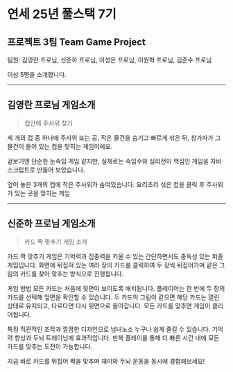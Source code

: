 # 연세 25년 풀스택 7기 
## 프로젝트 3팀 Team Game Project


팀원: 김영란 프로님, 신준하 프로님, 이성은 프로님, 이원혁 프로님, 김준수 프로님

이상 5명을 소개합니다.

---

김영란 프로님 게임소개
---

> 컵안에 주사위 찾기

세 개의 컵 중 하나에 주사위 또는 공, 작은 물건을 숨기고 빠르게 섞은 뒤, 참가자가 그 물건이 들어 있는 컵을 맞히는 게임이에요.

겉보기엔 단순한 눈속임 게임 같지만, 실제로는 속임수와 심리전이 핵심인 게임을 자바스크립트로 만들어 보았습니다.

엎어 놓은 3개의 컵에 작은 주사위가 숨여있습니다. 요리조리 섞은 컵을 클릭 후 주사위가 있는 곳을 맞히는 게임

---


신준하 프로님 게임소개
---

> 카드 짝 맞추기 게임 소개

카드 짝 맞추기 게임은 기억력과 집중력을 키울 수 있는 간단하면서도 중독성 있는 퍼즐 게임입니다. 화면에 뒤집혀 있는 여러 장의 카드를 클릭하여 두 장씩 뒤집어가며 같은 그림의 카드를 찾아 맞추는 방식으로 진행됩니다.

게임 방법
모든 카드는 처음에 뒷면이 보이도록 배치됩니다.
플레이어는 한 번에 두 장의 카드를 선택해 앞면을 확인할 수 있습니다.
두 카드의 그림이 같으면 해당 카드는 열린 상태로 유지되고, 다르다면 다시 뒷면으로 돌아갑니다.
모든 카드를 맞추면 게임이 클리어됩니다.

특징
직관적인 조작과 깔끔한 디자인으로 남녀노소 누구나 쉽게 즐길 수 있습니다.
기억력 향상과 두뇌 트레이닝에 효과적입니다.
반복 플레이를 통해 더 빠른 시간 내에 모든 카드를 맞추는 도전이 가능합니다.

지금 바로 카드를 뒤집어 짝을 맞추며 재미와 두뇌 운동을 동시에 경험해보세요!
